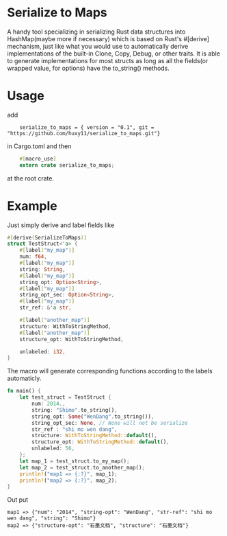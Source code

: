 # Serialize to Maps
A handy tool specializing in serializing Rust data structures into HashMap(maybe more if necessary) which is based on Rust's #[derive] mechanism, just like what you would use to automatically derive implementations of the built-in Clone, Copy, Debug, or other traits. It is able to generate implementations for most structs as long as all the fields(or wrapped value, for options) have the to_string() methods.

# Usage
add
``` 
    serialize_to_maps = { version = "0.1", git = "https://github.com/huxy11/serialize_to_maps.git"}
``` 
in Cargo.toml
and then
``` Rust
    #[macro_use] 
    extern crate serialize_to_maps; 
```    
at the root crate.

# Example
Just simply derive and label fields like
``` Rust
#[derive(SerializeToMaps)]
struct TestStruct<'a> {
    #[label("my_map")]
    num: f64,
    #[label("my_map")]
    string: String,
    #[label("my_map")]
    string_opt: Option<String>,
    #[label("my_map")]
    string_opt_sec: Option<String>, 
    #[label("my_map")]
    str_ref: &'a str,

    #[label("another_map")]
    structure: WithToStringMethod,
    #[label("another_map")]
    structure_opt: WithToStringMethod,

    unlabeled: i32,
}
``` 
The macro will generate corresponding functions according to the labels automaticly.
``` Rust
fn main() {
    let test_struct = TestStruct {
        num: 2014.,
        string: "Shimo".to_string(),
        string_opt: Some("WenDang".to_string()),
        string_opt_sec: None, // None will not be serialize
        str_ref : "shi mo wen dang",
        structure: WithToStringMethod::default(),
        structure_opt: WithToStringMethod::default(),
        unlabeled: 56,
    };
    let map_1 = test_struct.to_my_map();
    let map_2 = test_struct.to_another_map();
    println!("map1 => {:?}", map_1);
    println!("map2 => {:?}", map_2);
}
```
Out put
```
map1 => {"num": "2014", "string-opt": "WenDang", "str-ref": "shi mo wen dang", "string": "Shimo"}
map2 => {"structure-opt": "石墨文档", "structure": "石墨文档"}
```
